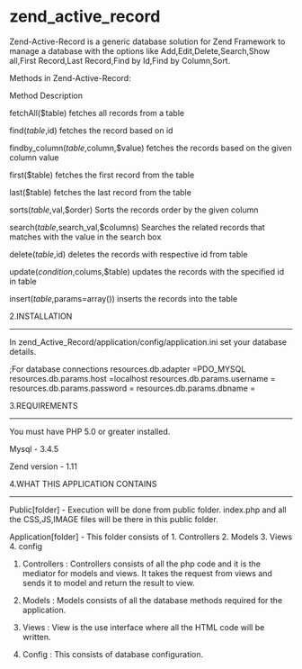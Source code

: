 zend_active_record
==================

Zend-Active-Record is a generic database solution for Zend Framework to manage a database with the options like Add,Edit,Delete,Search,Show all,First Record,Last Record,Find by Id,Find by Column,Sort.


Methods in Zend-Active-Record:


Method  				                      Description

fetchAll($table)				              fetches all records from a table

find($table,$id)				              fetches the record based on id

findby_column($table,$column,$value)	fetches the records based on the given column value

first($table)				                  fetches the first record from the table

last($table)				                  fetches the last record from the table

sorts($table,$val,$order)			        Sorts the records order by the given column

search($table,$search_val,$columns)	  Searches the related records that matches with the value in the search box

delete($table,$id)				            deletes the records with respective id from table

update($condition,$colums,$table)		  updates the records with the specified id in table

insert($table,$params=array())		    inserts the records into the table


2.INSTALLATION

******************************************

In zend_Active_Record/application/config/application.ini set your database details.

;For database connections
	resources.db.adapter =PDO_MYSQL
	resources.db.params.host =localhost
	resources.db.params.username =<username>
	resources.db.params.password =<password>
	resources.db.params.dbname =<database name>



3.REQUIREMENTS

******************************************

You must have PHP 5.0 or greater installed.

Mysql - 3.4.5

Zend version - 1.11


4.WHAT THIS APPLICATION CONTAINS

******************************************

Public[folder] - Execution will be done from public folder. index.php and all the CSS,JS,IMAGE files will be there in this public folder.

Application[folder] - This folder consists of 
			1. Controllers
			2. Models
			3. Views
			4. config
			
1. Controllers : Controllers consists of all the php code and it is the mediator for models and views. It takes the request from views and sends it to model and return the result to view.

2. Models : Models consists of all the database methods required for the application.

3. Views : View is the use interface where all the HTML code will be written.

4. Config : This consists of database configuration.
